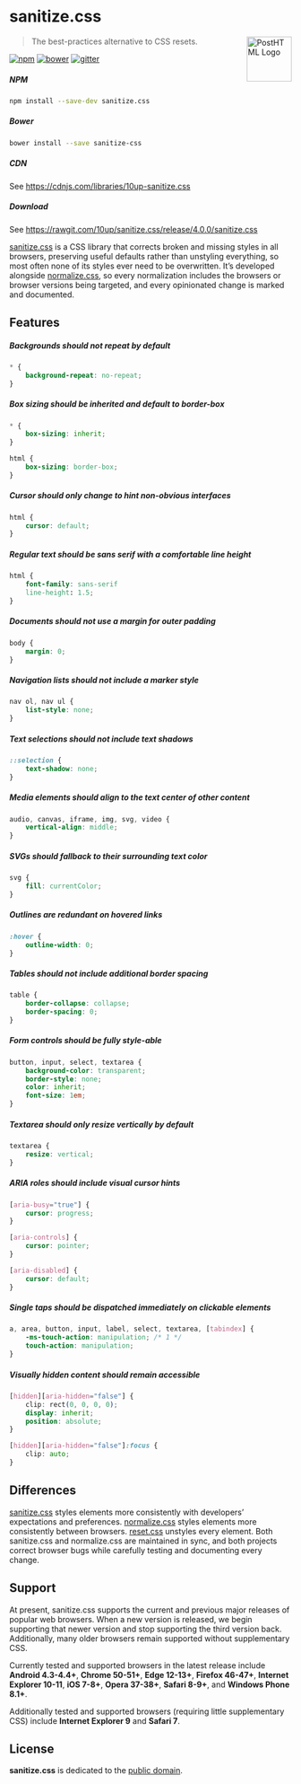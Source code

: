 # sanitize.css

<a href="https://github.com/10up/sanitize.css"><img src="https://10up.github.io/sanitize.css/logo.svg" alt="PostHTML Logo" width="80" height="80" align="right"></a>

> The best-practices alternative to CSS resets.

[![npm][npm-image]][npm-url] [![bower][bower-image]][bower-url]
[![gitter][gitter-image]][gitter-url]

##### NPM

```sh
npm install --save-dev sanitize.css
```

##### Bower

```sh
bower install --save sanitize-css
```

##### CDN

See https://cdnjs.com/libraries/10up-sanitize.css

##### Download

See https://rawgit.com/10up/sanitize.css/release/4.0.0/sanitize.css

[sanitize.css] is a CSS library that corrects broken and missing styles in all
browsers, preserving useful defaults rather than unstyling everything, so most
often none of its styles ever need to be overwritten. It’s developed alongside
[normalize.css], so every normalization includes the browsers or browser
versions being targeted, and every opinionated change is marked and documented.

## Features

##### Backgrounds should not repeat by default

```css
* {
	background-repeat: no-repeat;
}
```

##### Box sizing should be inherited and default to border-box

```css
* {
	box-sizing: inherit;
}

html {
	box-sizing: border-box;
}
```

##### Cursor should only change to hint non-obvious interfaces

```css
html {
	cursor: default;
}
```

##### Regular text should be sans serif with a comfortable line height

```css
html {
	font-family: sans-serif
	line-height: 1.5;
}
```

##### Documents should not use a margin for outer padding

```css
body {
	margin: 0;
}
```

##### Navigation lists should not include a marker style

```css
nav ol, nav ul {
	list-style: none;
}
```

##### Text selections should not include text shadows

```css
::selection {
	text-shadow: none;
}
```

##### Media elements should align to the text center of other content

```css
audio, canvas, iframe, img, svg, video {
	vertical-align: middle;
}
```

##### SVGs should fallback to their surrounding text color

```css
svg {
	fill: currentColor;
}
```

##### Outlines are redundant on hovered links

```css
:hover {
	outline-width: 0;
}
```

##### Tables should not include additional border spacing

```css
table {
	border-collapse: collapse;
	border-spacing: 0;
}
```

##### Form controls should be fully style-able

```css
button, input, select, textarea {
	background-color: transparent;
	border-style: none;
	color: inherit;
	font-size: 1em;
}
```

##### Textarea should only resize vertically by default

```css
textarea {
	resize: vertical;
}
```

##### ARIA roles should include visual cursor hints

```css
[aria-busy="true"] {
	cursor: progress;
}

[aria-controls] {
	cursor: pointer;
}

[aria-disabled] {
	cursor: default;
}
```

##### Single taps should be dispatched immediately on clickable elements

```css
a, area, button, input, label, select, textarea, [tabindex] {
	-ms-touch-action: manipulation; /* 1 */
	touch-action: manipulation;
}
```

##### Visually hidden content should remain accessible

```css
[hidden][aria-hidden="false"] {
	clip: rect(0, 0, 0, 0);
	display: inherit;
	position: absolute;
}

[hidden][aria-hidden="false"]:focus {
	clip: auto;
}
```

## Differences

[sanitize.css] styles elements more consistently with developers’ expectations
and preferences. [normalize.css] styles elements more consistently between
browsers. [reset.css] unstyles every element. Both sanitize.css and
normalize.css are maintained in sync, and both projects correct browser bugs
while carefully testing and documenting every change.

## Support

At present, sanitize.css supports the current and previous major releases of
popular web browsers. When a new version is released, we begin supporting that
newer version and stop supporting the third version back. Additionally, many
older browsers remain supported without supplementary CSS.

Currently tested and supported browsers in the latest release include
**Android 4.3-4.4+**, **Chrome 50-51+**, **Edge 12-13+**, **Firefox 46-47+**,
**Internet Explorer 10-11**, **iOS 7-8+**, **Opera 37-38+**, **Safari 8-9+**,
and **Windows Phone 8.1+**.

Additionally tested and supported browsers (requiring little supplementary CSS)
include **Internet Explorer 9** and **Safari 7**.

## License

**sanitize.css** is dedicated to the [public domain](LICENSE.md).

[npm-image]:    https://img.shields.io/npm/v/sanitize.css.svg?style=flat-square
[npm-url]:      https://www.npmjs.com/package/sanitize.css
[bower-image]:  https://img.shields.io/bower/v/sanitize-css.svg?style=flat-square
[bower-url]:    https://libraries.io/bower/sanitize-css
[gitter-image]: https://img.shields.io/gitter/room/10up/sanitize.css.svg?style=flat-square
[gitter-url]:   https://gitter.im/10up/sanitize.css

[normalize.css]: https://github.com/necolas/normalize.css
[reset.css]:     http://meyerweb.com/eric/tools/css/reset/
[sanitize.css]:  https://github.com/10up/sanitize.css
